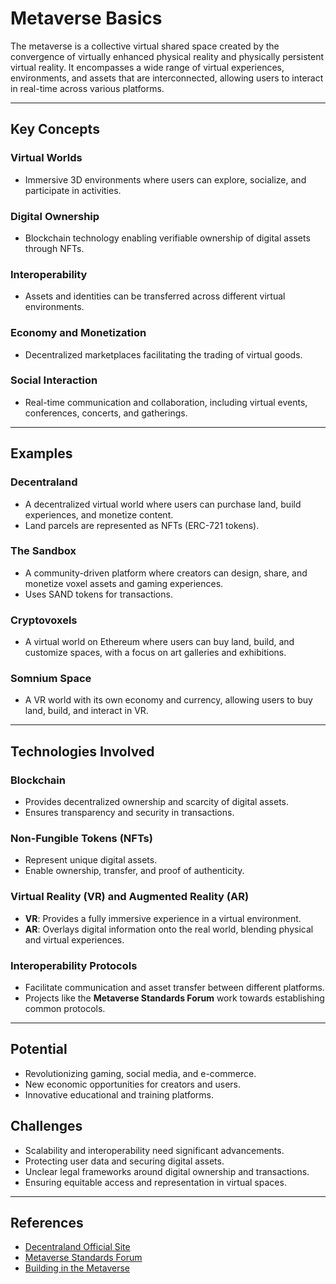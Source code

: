 # Metaverse Basics

The metaverse is a collective virtual shared space created by the convergence of virtually enhanced physical reality and physically persistent virtual reality. It encompasses a wide range of virtual experiences, environments, and assets that are interconnected, allowing users to interact in real-time across various platforms.

---

## **Key Concepts**

### **Virtual Worlds**
- Immersive 3D environments where users can explore, socialize, and participate in activities.  

### **Digital Ownership**
- Blockchain technology enabling verifiable ownership of digital assets through NFTs.  

### **Interoperability**
- Assets and identities can be transferred across different virtual environments.  

### **Economy and Monetization** 
- Decentralized marketplaces facilitating the trading of virtual goods.  

### **Social Interaction**
- Real-time communication and collaboration, including virtual events, conferences, concerts, and gatherings.  

---

## **Examples**

### **Decentraland**  
- A decentralized virtual world where users can purchase land, build experiences, and monetize content. 
- Land parcels are represented as NFTs (ERC-721 tokens).  

### **The Sandbox**  
- A community-driven platform where creators can design, share, and monetize voxel assets and gaming experiences. 
- Uses SAND tokens for transactions.  

### **Cryptovoxels**  
- A virtual world on Ethereum where users can buy land, build, and customize spaces, with a focus on art galleries and exhibitions.  

### **Somnium Space**  
- A VR world with its own economy and currency, allowing users to buy land, build, and interact in VR.  

---

## **Technologies Involved**

### **Blockchain**
- Provides decentralized ownership and scarcity of digital assets.  
- Ensures transparency and security in transactions.  

### **Non-Fungible Tokens (NFTs)**
- Represent unique digital assets.  
- Enable ownership, transfer, and proof of authenticity.  

### **Virtual Reality (VR) and Augmented Reality (AR)**
- **VR**: Provides a fully immersive experience in a virtual environment.  
- **AR**: Overlays digital information onto the real world, blending physical and virtual experiences.  

### **Interoperability Protocols**
- Facilitate communication and asset transfer between different platforms.  
- Projects like the **Metaverse Standards Forum** work towards establishing common protocols.  

---

## **Potential**
- Revolutionizing gaming, social media, and e-commerce.  
- New economic opportunities for creators and users.  
- Innovative educational and training platforms.  

## **Challenges**
- Scalability and interoperability need significant advancements.  
- Protecting user data and securing digital assets.  
- Unclear legal frameworks around digital ownership and transactions.  
- Ensuring equitable access and representation in virtual spaces.  

---

## References

- [Decentraland Official Site](https://decentraland.org/)  
- [Metaverse Standards Forum](https://metaverse-standards.org/)  
- [Building in the Metaverse](https://docs.decentraland.org/)  
